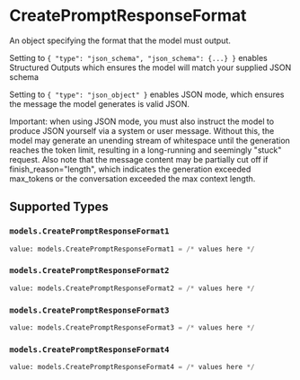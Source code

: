 # CreatePromptResponseFormat

An object specifying the format that the model must output. 

 Setting to `{ "type": "json_schema", "json_schema": {...} }` enables Structured Outputs which ensures the model will match your supplied JSON schema 

 Setting to `{ "type": "json_object" }` enables JSON mode, which ensures the message the model generates is valid JSON.

Important: when using JSON mode, you must also instruct the model to produce JSON yourself via a system or user message. Without this, the model may generate an unending stream of whitespace until the generation reaches the token limit, resulting in a long-running and seemingly "stuck" request. Also note that the message content may be partially cut off if finish_reason="length", which indicates the generation exceeded max_tokens or the conversation exceeded the max context length.


## Supported Types

### `models.CreatePromptResponseFormat1`

```python
value: models.CreatePromptResponseFormat1 = /* values here */
```

### `models.CreatePromptResponseFormat2`

```python
value: models.CreatePromptResponseFormat2 = /* values here */
```

### `models.CreatePromptResponseFormat3`

```python
value: models.CreatePromptResponseFormat3 = /* values here */
```

### `models.CreatePromptResponseFormat4`

```python
value: models.CreatePromptResponseFormat4 = /* values here */
```

